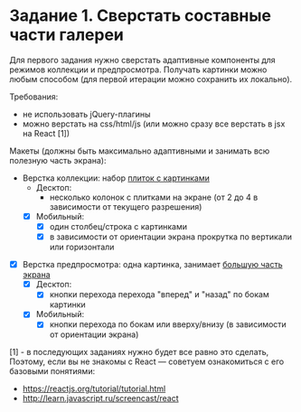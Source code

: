 Задание 1. Сверстать составные части галереи
============================================

Для первого задания нужно сверстать адаптивные компоненты для режимов коллекции и предпросмотра.
Получать картинки можно любым способом (для первой итерации можно сохранить их локально).

Требования:
  - не использовать jQuery-плагины
  - можно верстать на css/html/js (или можно сразу все верстать в jsx на React [1])

Макеты (должны быть максимально адаптивными и занимать всю полезную часть экрана):
  - Верстка коллекции: набор [плиток с картинками](https://yadi.sk/i/a-Igh3oF3Swi8u)
    - Десктоп:
      - несколько колонок с плитками на экране (от 2 до 4 в зависимости от текущего разрешения)
    - [x] Мобильный:
      - [x] один столбец/строка с картинками
      - [x] в зависимости от ориентации экрана прокрутка по вертикали или горизонтали
  - [x] Верстка предпросмотра: одна картинка, занимает [большую часть экрана](https://yadi.sk/i/XfRZQRvx3SwiDa)
    - [x] Десктоп:
      - [x] кнопки перехода перехода "вперед" и "назад" по бокам картинки
    - [x] Мобильный:
      - [x] кнопки перехода по бокам или вверху/внизу (в зависимости от ориентации экрана)

[1] - в последующих заданиях нужно будет все равно это сделать, Поэтому, если вы не знакомы с React — советуем ознакомиться с его базовыми понятиями:
- https://reactjs.org/tutorial/tutorial.html
- http://learn.javascript.ru/screencast/react
